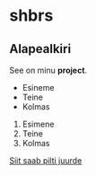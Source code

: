 # shbrs
## Alapealkiri 

See on minu **project**.

- Esineme
- Teine
- Kolmas

1. Esimene
2. Teine
3. Kolmas

[Siit saab pilti juurde](www.google.com)

